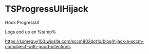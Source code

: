 # TSProgressUIHijack
Hook ProgressUI

Logs end up en %temp%

https://someguy100.wixsite.com/sccm802dot1x/blog/hijack-a-sccm-comobject-with-good-intentions
